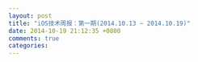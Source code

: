 ```yaml
---
layout: post
title: "iOS技术周报：第一期(2014.10.13 ~ 2014.10.19)"
date: 2014-10-19 21:12:35 +0800
comments: true
categories: 
---
```

